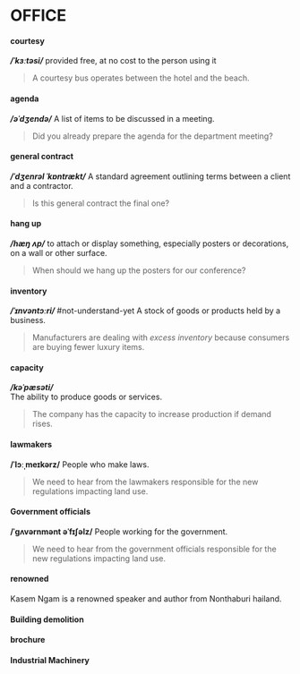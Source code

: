 # OFFICE
#### courtesy
***/ˈkɜːtəsi/*** 
provided free, at no cost to the person using it
> A courtesy bus operates between the hotel and the beach.

#### agenda
***/əˈdʒendə/***
A list of items to be discussed in a meeting.
> Did you already prepare the agenda for the department meeting?

#### general contract
***/ˈdʒenrəl ˈkɒntrækt/***
A standard agreement outlining terms between a client and a contractor.
> Is this general contract the final one?

#### hang up
***/hæŋ ʌp/***
to attach or display something, especially posters or decorations, on a wall or other surface.
> When should we hang up the posters for our conference?

#### inventory
**_/ˈɪnvəntɔːri/_**   #not-understand-yet
A stock of goods or products held by a business.
> Manufacturers are dealing with *excess inventory* because consumers are buying fewer luxury items.

#### capacity
**_/kəˈpæsəti/_**  
The ability to produce goods or services.
> The company has the capacity to increase production if demand rises.

#### lawmakers
**/ˈlɔːˌmeɪkərz/**
People who make laws.
> We need to hear from the lawmakers responsible for the new regulations impacting land use.

#### Government officials
**/ˈɡʌvərnmənt əˈfɪʃəlz/**
People working for the government.
> We need to hear from the government officials responsible for the new regulations impacting land use.

#### renowned
Kasem Ngam is a renowned speaker and author from Nonthaburi hailand.

#### Building demolition

#### brochure

#### Industrial Machinery